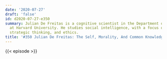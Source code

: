 ```yaml
---
date: '2020-07-27'
draft: 'false'
id: d2020-07-27-e350
summary: Julian De Freitas is a cognitive scientist in the Department of Psychology
  at Harvard University. He studies social intelligence, with a focus on the self,
  strategic thinking, and ethics.
title: '#350 Julian De Freitas: The Self, Morality, And Common Knowledge'
---
```

{{< episode >}}
